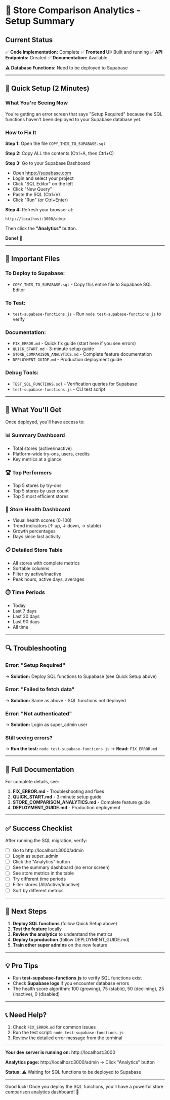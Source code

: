 # 🎯 Store Comparison Analytics - Setup Summary

## Current Status

✅ **Code Implementation:** Complete
✅ **Frontend UI:** Built and running
✅ **API Endpoints:** Created
✅ **Documentation:** Available

⚠️ **Database Functions:** Need to be deployed to Supabase

---

## 🚀 Quick Setup (2 Minutes)

### What You're Seeing Now

You're getting an error screen that says "Setup Required" because the SQL functions haven't been deployed to your Supabase database yet.

### How to Fix It

**Step 1:** Open the file `COPY_THIS_TO_SUPABASE.sql`

**Step 2:** Copy ALL the contents (Ctrl+A, then Ctrl+C)

**Step 3:** Go to your Supabase Dashboard
- Open https://supabase.com
- Login and select your project
- Click "SQL Editor" on the left
- Click "New Query"
- Paste the SQL (Ctrl+V)
- Click "Run" (or Ctrl+Enter)

**Step 4:** Refresh your browser at:
```
http://localhost:3000/admin
```
Then click the **"Analytics"** button.

**Done!** 🎉

---

## 📁 Important Files

### To Deploy to Supabase:
- `COPY_THIS_TO_SUPABASE.sql` - Copy this entire file to Supabase SQL Editor

### To Test:
- `test-supabase-functions.js` - Run `node test-supabase-functions.js` to verify

### Documentation:
- `FIX_ERROR.md` - Quick fix guide (start here if you see errors)
- `QUICK_START.md` - 3-minute setup guide
- `STORE_COMPARISON_ANALYTICS.md` - Complete feature documentation
- `DEPLOYMENT_GUIDE.md` - Production deployment guide

### Debug Tools:
- `TEST_SQL_FUNCTIONS.sql` - Verification queries for Supabase
- `test-supabase-functions.js` - CLI test script

---

## 🎨 What You'll Get

Once deployed, you'll have access to:

### 📊 Summary Dashboard
- Total stores (active/inactive)
- Platform-wide try-ons, users, credits
- Key metrics at a glance

### 🏆 Top Performers
- Top 5 stores by try-ons
- Top 5 stores by user count
- Top 5 most efficient stores

### 💚 Store Health Dashboard
- Visual health scores (0-100)
- Trend indicators (↑ up, ↓ down, → stable)
- Growth percentages
- Days since last activity

### 📋 Detailed Store Table
- All stores with complete metrics
- Sortable columns
- Filter by active/inactive
- Peak hours, active days, averages

### ⏱️ Time Periods
- Today
- Last 7 days
- Last 30 days
- Last 90 days
- All time

---

## 🔍 Troubleshooting

### Error: "Setup Required"
→ **Solution:** Deploy SQL functions to Supabase (see Quick Setup above)

### Error: "Failed to fetch data"
→ **Solution:** Same as above - SQL functions not deployed

### Error: "Not authenticated"
→ **Solution:** Login as super_admin user

### Still seeing errors?
→ **Run the test:** `node test-supabase-functions.js`
→ **Read:** `FIX_ERROR.md`

---

## 📖 Full Documentation

For complete details, see:

1. **FIX_ERROR.md** - Troubleshooting and fixes
2. **QUICK_START.md** - 3-minute setup guide
3. **STORE_COMPARISON_ANALYTICS.md** - Complete feature guide
4. **DEPLOYMENT_GUIDE.md** - Production deployment

---

## ✅ Success Checklist

After running the SQL migration, verify:

- [ ] Go to http://localhost:3000/admin
- [ ] Login as super_admin
- [ ] Click the "Analytics" button
- [ ] See the summary dashboard (no error screen)
- [ ] See store metrics in the table
- [ ] Try different time periods
- [ ] Filter stores (All/Active/Inactive)
- [ ] Sort by different metrics

---

## 🎯 Next Steps

1. **Deploy SQL functions** (follow Quick Setup above)
2. **Test the feature** locally
3. **Review the analytics** to understand the metrics
4. **Deploy to production** (follow DEPLOYMENT_GUIDE.md)
5. **Train other super admins** on the new feature

---

## 💡 Pro Tips

- Run **test-supabase-functions.js** to verify SQL functions exist
- Check **Supabase logs** if you encounter database errors
- The health score algorithm: 100 (growing), 75 (stable), 50 (declining), 25 (inactive), 0 (disabled)

---

## 📞 Need Help?

1. Check `FIX_ERROR.md` for common issues
2. Run the test script: `node test-supabase-functions.js`
3. Review the detailed error message from the terminal

---

**Your dev server is running on:** http://localhost:3000

**Analytics page:** http://localhost:3000/admin → Click "Analytics" button

**Status:** ⚠️ Waiting for SQL functions to be deployed to Supabase

---

Good luck! Once you deploy the SQL functions, you'll have a powerful store comparison analytics dashboard! 🚀
